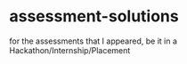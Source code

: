 # assessment-solutions
for the assessments that I appeared, be it in a Hackathon/Internship/Placement
